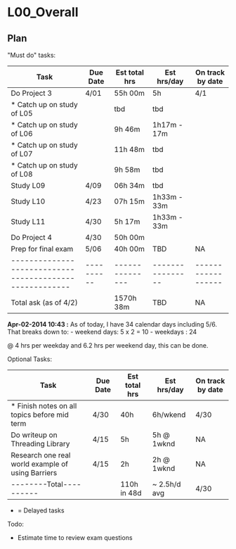 L00_Overall
============

Plan
----
"Must do" tasks:

| Task													| Due Date | Est total hrs | Est hrs/day    | On track by date |
|-------------------------------------------------------|----------|---------------|----------------|------------------| 
| Do Project 3                                          |   4/01   |  55h 00m      |    5h          |      4/1         |
| * Catch up on study of L05                            |          |    tbd        |    tbd         |                  |
| * Catch up on study of L06                            |          |   9h 46m      |  1h17m - 17m   |                  |
| * Catch up on study of L07                            |          |  11h 48m      |    tbd         |                  |
| * Catch up on study of L08                            |          |   9h 58m      |    tbd         |                  |
| Study L09                                             |   4/09   |  06h 34m      |    tbd         |                  |
| Study L10                                             |   4/23   |  07h 15m      | 1h33m - 33m    |                  |
| Study L11                                             |   4/30   |   5h 17m      | 1h33m - 33m    |                  |
| Do Project 4                                          |   4/30   |  50h 00m      |                |                  |
| Prep for final exam                                   |   5/06   |  40h 00m      |   TBD          |      NA          |
|-------------------------------------------------------|----------|---------------|----------------|------------------| 
| Total ask (as of 4/2)                                 |          |  1570h 38m    |   TBD          |      NA          |

**Apr-02-2014 10:43 :** As of today, I have 34 calendar days including 5/6.
That breaks down to:
	- weekend days: 5 x 2 = 10
	- weekdays    : 24

@ 4 hrs per weekday and 6.2 hrs per weekend day, this can be done.

Optional Tasks:

| Task													| Due Date | Est total hrs | Est hrs/day    | On track by date |
|-------------------------------------------------------|----------|---------------|----------------|------------------| 
| * Finish notes on all topics before mid term          |   4/30   |    40h        | 6h/wkend       |      4/30        |
| Do writeup on Threading Library                       |   4/15   |     5h        | 5h @ 1wknd     |      NA          |
| Research one real world example of using Barriers     |   4/15   |     2h        | 2h @ 1wknd     |      NA          |
| --------Total----------                               |          |   110h in 48d |  ~ 2.5h/d avg  |      4/30        |  

* = Delayed tasks

Todo:
- Estimate time to review exam questions
